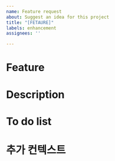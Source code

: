```yaml
---
name: Feature request
about: Suggest an idea for this project
title: "[FETAURE]"
labels: enhancement
assignees: ''

---
```


# Feature
<!--어떠한 기능을 구현할 것인지 요약하여 서술해주세요-->

# Description
<!--Epic의 내용을 조금 더 상세히 설명해주세요.-->

# To do list
<!--작업 목록을 체크박스 형식으로 작성해주세요.-->

# 추가 컨텍스트
<!--기능 요청에 대한 추가 컨텍스트나 스크린샷 등을 추가해주세요.-->
